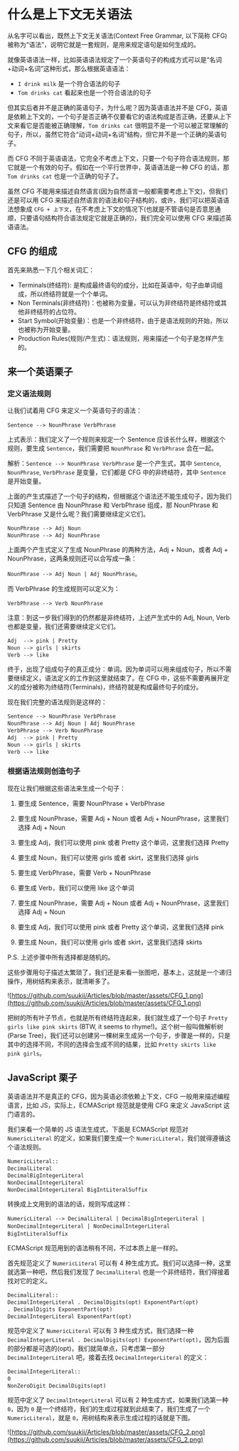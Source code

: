 # 什么是上下文无关语法

从名字可以看出，既然上下文无关语法(Context Free Grammar, 以下简称 CFG)被称为“语法”，说明它就是一套规则，是用来规定语句是如何生成的。

就像英语语法一样，比如英语语法规定了一个英语句子的构成方式可以是“名词+动词+名词”这种形式，那么根据英语语法：

- `I drink milk` 是一个符合语法的句子
- `Tom drinks cat` 看起来也是一个符合语法的句子

但其实后者并不是正确的英语句子，为什么呢？因为英语语法并不是 CFG，英语是依赖上下文的，一个句子是否正确不仅要看它的语法构成是否正确，还要从上下文来看它是否能被正确理解，`Tom drinks cat` 很明显不是一个可以被正常理解的句子，所以，虽然它符合“动词+动词+名词”结构，但它并不是一个正确的英语句子。

而 CFG 不同于英语语法，它完全不考虑上下文，只要一个句子符合语法规则，那它就是一个有效的句子。假如在一个平行世界中，英语语法是一种 CFG 的话，那 `Tom drinks cat` 也是一个正确的句子了。

虽然 CFG 不能用来描述自然语言(因为自然语言一般都需要考虑上下文)，但我们还是可以用 CFG 来描述自然语言的语法和句子结构的，或许，我们可以把英语语法想象成 `CFG + 上下文`，在不考虑上下文的情况下(也就是不管语句是否意思通顺，只要语句结构符合语法规定它就是正确的)，我们完全可以使用 CFG 来描述英语语法。

## CFG 的组成

首先来熟悉一下几个相关词汇：

- Terminals(终结符): 是构成最终语句的成分，比如在英语中，句子由单词组成，所以终结符就是一个个单词。
- Non Terminals(非终结符)：也被称为变量，可以认为非终结符是终结符或其他非终结符的占位符。
- Start Symbol(开始变量)：也是一个非终结符，由于是语法规则的开始，所以也被称为开始变量。
- Production Rules(规则/产生式)：语法规则，用来描述一个句子是怎样产生的。

## 来一个英语栗子

### 定义语法规则

让我们试着用 CFG 来定义一个英语句子的语法：

`Sentence --> NounPhrase VerbPhrase`

上式表示：我们定义了一个规则来规定一个 Sentence 应该长什么样，根据这个规则，要生成 `Sentence`，我们需要把 `NounPhrase` 和 `VerbPhrase` 合在一起。

解析：`Sentence --> NounPhrase VerbPhrase` 是一个产生式，其中 `Sentence`, `NounPhrase`, `VerbPhrase` 是变量，它们都是 CFG 中的非终结符，其中 `Sentence` 是开始变量。

上面的产生式描述了一个句子的结构，但根据这个语法还不能生成句子，因为我们只知道 Sentence 由 NounPhrase 和 VerbPhrase 组成，那 NounPhrase 和 VerbPhrase 又是什么呢？我们需要继续定义它们。

```
NounPhrase --> Adj Noun
NounPhrase --> Adj NounPhrase
```

上面两个产生式定义了生成 NounPhrase 的两种方法，Adj + Noun，或者 Adj + NounPhrase，这两条规则还可以合写成一条：

`NounPhrase --> Adj Noun | Adj NounPhrase`。

而 VerbPhrase 的生成规则可以定义为：

`VerbPhrase --> Verb NounPhrase`

注意：到这一步我们得到的仍然都是非终结符，上述产生式中的 Adj, Noun, Verb 也都是变量，我们还需要继续定义它们。

```
Adj  --> pink | Pretty
Noun --> girls | skirts
Verb --> like
```

终于，出现了组成句子的真正成分：单词。因为单词可以用来组成句子，所以不需要继续定义，语法定义的工作到这里就结束了。在 CFG 中，这些不需要再展开定义的成分被称为终结符(Terminals)，终结符就是构成最终句子的成分。

现在我们完整的语法规则是这样的：

```
Sentence --> NounPhrase VerbPhrase
NounPhrase --> Adj Noun | Adj NounPhrase
VerbPhrase --> Verb NounPhrase
Adj  --> pink | Pretty
Noun --> girls | skirts
Verb --> like
```

### 根据语法规则创造句子

现在让我们根据这些语法来生成一个句子：

1. 要生成 Sentence，需要 NounPhrase + VerbPhrase

2. 要生成 NounPhrase，需要 Adj + Noun 或者 Adj + NounPhrase，这里我们选择 Adj + Noun
3. 要生成 Adj，我们可以使用 pink 或者 Pretty 这个单词，这里我们选择 Pretty
4. 要生成 Noun，我们可以使用 girls 或者 skirt，这里我们选择 girls

5. 要生成 VerbPhrase，需要 Verb + NounPhrase
6. 要生成 Verb，我们可以使用 like 这个单词
7. 要生成 NounPhrase，需要 Adj + Noun 或者 Adj + NounPhrase，这里我们选择 Adj + Noun
8. 要生成 Adj，我们可以使用 pink 或者 Pretty 这个单词，这里我们选择 pink
9. 要生成 Noun，我们可以使用 girls 或者 skirt，这里我们选择 skirts

P.S. 上述步骤中所有选择都是随机的。

这些步骤用句子描述太繁琐了，我们还是来看一张图吧，基本上，这就是一个递归操作，用树结构来表示，就清晰多了。

![https://github.com/suukii/Articles/blob/master/assets/CFG_1.png](https://github.com/suukii/Articles/blob/master/assets/CFG_1.png)

把树的所有叶子节点，也就是所有终结符连起来，我们就生成了一个句子 `Pretty girls like pink skirts` (BTW, it seems to rhyme!)。这个树一般叫做解析树(Parse Tree)，我们还可以创建另一棵树来生成另一个句子，步骤是一样的，只是其中的选择不同，不同的选择会生成不同的结果，比如 `Pretty skirts like pink girls`。

## JavaScript 栗子

英语语法并不是真正的 CFG，因为英语必须依赖上下文，CFG 一般用来描述编程语言，比如 JS，实际上，ECMAScript 规范就是使用 CFG 来定义 JavaScript 这门语言的。

我们来看一个简单的 JS 语法生成式，下面是 ECMAScript 规范对 `NumericLiteral` 的定义，如果我们要生成一个 `NumericLiteral`，我们就得遵循这个语法规则。

```
NumericLiteral::
DecimalLiteral
DecimalBigIntegerLiteral
NonDecimalIntegerLiteral
NonDecimalIntegerLiteral BigIntLiteralSuffix
```

转换成上文用到的语法的话，规则写成这样：

`NumericLiteral --> DecimalLiteral | DecimalBigIntegerLiteral | NonDecimalIntegerLiteral | NonDecimalIntegerLiteral BigIntLiteralSuffix`

ECMAScript 规范用到的语法稍有不同，不过本质上是一样的。

首先规范定义了 `NumericLiteral` 可以有 4 种生成方式。我们可以选择一种，这里就选第一种吧，然后我们发现了 `DecimalLiteral` 也是一个非终结符，我们得接着找对它的定义。

```
DecimalLiteral::
DecimalIntegerLiteral . DecimalDigits(opt) ExponentPart(opt)
. DecimalDigits ExponentPart(opt)
DecimalIntegerLiteral ExponentPart(opt)
```

规范中定义了 `NumericLiteral` 可以有 3 种生成方式，我们选择一种 `DecimalIntegerLiteral . DecimalDigits(opt) ExponentPart(opt)`，因为后面的部分都是可选的(opt)，我们就简单点，只考虑第一部分 `DecimalIntegerLiteral` 吧，接着去找 `DecimalIntegerLiteral` 的定义：

```
DecimalIntegerLiteral::
0
NonZeroDigit DecimalDigits(opt)
```

规范中定义了 `DecimalIntegerLiteral` 可以有 2 种生成方式，如果我们选第一种 `0`，因为 `0` 是一个终结符，我们的生成过程就到此结束了，我们生成了一个 `NumericLiteral`，就是 `0`，用树结构来表示生成过程的话就是下图。

![https://github.com/suukii/Articles/blob/master/assets/CFG_2.png](https://github.com/suukii/Articles/blob/master/assets/CFG_2.png)
